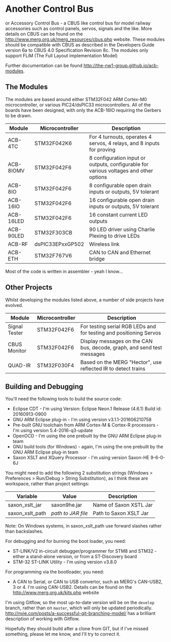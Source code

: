 Another Control Bus
===================

or Accessory Control Bus - a CBUS like control bus for model railway accessories such as control panels, servos,
signals and the like. More details on CBUS can be found on the <http://www.merg.org.uk/merg_resources/cbus.php> website.
These modules should be compatible with CBUS as described in the Developers Guide version 6a to CBUS 4.0 Specification 
Revision 8c. The modules only support FLiM (The Full Layout implementation Model)

Further documentation can be found <http://the-nw1-group.github.io/acb-modules>.

The Modules
-----------

The modules are based around either STM32F042 ARM Cortex-M0 microcontroller, or various PIC24/dsPIC33 microcontrollers. 
All of the boards have been designed, with only the ACB-16IO requiring the Gerbers to be drawn. 

| Module     | Microcontroller  | Description |
| ---------- | ---------------- | ------------------------------------------------------------------------------------- |
| ACB-4TC    | STM32F042K6      | For 4 turnouts, operates 4 servos, 4 relays, and 8 inputs for proving                 |
| ACB-8IOMV  | STM32F042F6      | 8 configuration input or outputs, configurable for various voltages and other options |
| ACB-8IO    | STM32F042F6      | 8 configurable open drain inputs or outputs, 5V tolerant                              |
| ACB-16IO   | STM32F042F6      | 16 configurable open drain inputs or outputs, 5V tolerant                             |
| ACB-16LED  | STM32F042F6      | 16 constant current LED outputs                                                       |
| ACB-90LED  | STM32F303CB      | 90 LED driver using Charlie Plexing to drive LEDs                                     |
| ACB-RF     | dsPIC33EPxxGP502 | Wireless link                                                                         |
| ACB-ETH    | STM32F767V6      | CAN to CAN and Ethernet bridge                                                                |
 
Most of the code is written in assembler - yeah I know...  

Other Projects
--------------

Whilst developing the modules listed above, a number of side projects have evolved.

| Module        | Microcontroller  | Description |
| ------------- | ---------------- | --------------------------------------------------------------------------------- |
| Signal Tester | STM32F042F6      | For testing serial RGB LEDs and for testing and positioning Servos                |
| CBUS Monitor  | STM32F042F6      | Display messages on the CAN bus, decode, graph, and send test messages            |
| QUAD-IR       | STM32F030F4      | Based on the MERG "Hector", use reflected IR to detect trains                     | 

Building and Debugging
----------------------

You'll need the following tools to build the source code:
* Eclipse CDT - I'm using Version: Eclipse Neon.1 Release (4.6.1) Build id: 20160913-0900
* GNU ARM Eclipse plug-in - I'm using version v3.1.1-201606210758 
* Pre-built GNU toolchain from ARM Cortex-M & Cortex-R processors - I'm using version 5.4-2016-q3-update
* OpenOCD - I'm using the one prebuilt by the GNU ARM Eclipse plug-in team
* GNU build tools (for Windows) - again, I'm using the one prebuilt by the GNU ARM Eclipse plug-in team
* Saxon XSLT and XQuery Processor - I'm using version Saxon-HE 9-6-0-6J

You might need to add the following 2 substitution strings (Windows > Preferences > Run/Debug > String Substitution),
as I think these are workspace, rather than project settings:

| Variable        | Value              | Description            |
| --------------- | ------------------ | ---------------------- |
| saxon_xslt_jar  | saxon9he.jar       | Name of Saxon XSTL Jar |
| saxon_xslt_path | *path to JAR file* | Path to Saxon XSLT Jar |

Note: On Windows systems, in saxon_xslt_path use forward slashes rather than backslashes.

For debugging and for burning the boot loader, you need:
* ST-LINK/V2  in-circuit debugger/programmer for STM8 and STM32 - either a stand-alone version, 
or from a ST-Discovery board
* STM-32 ST-LINK Utility - I'm using version v3.8.0

For programming via the bootloader, you need:
* A CAN to Serial, or CAN to USB convertor, such as MERG's CAN-USB2, 3 or 4. I'm using CAN-USB2. Details can be found
on the  <http://www.merg.org.uk/kits.php> website

I'm using Gitflow, so the most up-to-date version will be on the `develop` branch, rather than on `master`, which
will only be updated periodically. <http://nvie.com/posts/a-successful-git-branching-model/> has a brilliant description
of working with Gitflow.

Hopefully they should build after a clone from GIT, but if I've missed something, please let me know, and I'll try to 
correct it. 

